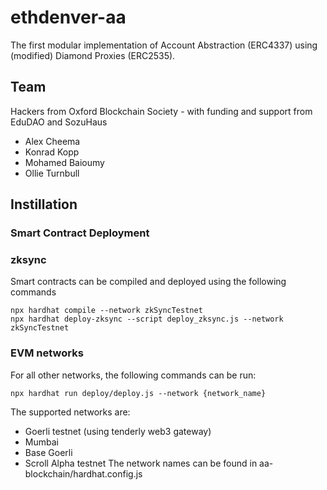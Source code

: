 # ethdenver-aa
The first modular implementation of Account Abstraction (ERC4337) using (modified) Diamond Proxies (ERC2535).

## Team
Hackers from Oxford Blockchain Society - with funding and support from EduDAO and SozuHaus
- Alex Cheema
- Konrad Kopp
- Mohamed Baioumy
- Ollie Turnbull

## Instillation


### Smart Contract Deployment

### zksync

Smart contracts can be compiled and deployed using the following commands 
```shell
npx hardhat compile --network zkSyncTestnet  
npx hardhat deploy-zksync --script deploy_zksync.js --network zkSyncTestnet
```

### EVM networks
For all other networks, the following commands can be run:
```shell
npx hardhat run deploy/deploy.js --network {network_name}
```
The supported networks are:
- Goerli testnet (using tenderly web3 gateway)
- Mumbai
- Base Goerli
- Scroll Alpha testnet
The network names can be found in aa-blockchain/hardhat.config.js

